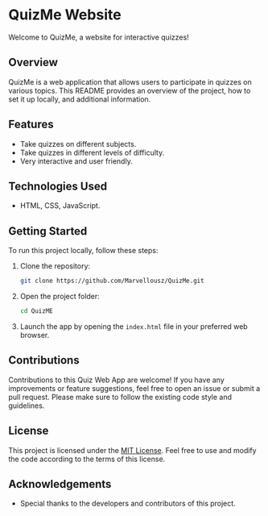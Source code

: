 # QuizMe Website

Welcome to QuizMe, a website for interactive quizzes!

## Overview

QuizMe is a web application that allows users to participate in quizzes on various topics. This README provides an overview of the project, how to set it up locally, and additional information.

## Features

- Take quizzes on different subjects.
- Take quizzes in different levels of difficulty.
- Very interactive and user friendly.

## Technologies Used

- HTML, CSS, JavaScript.

## Getting Started

To run this project locally, follow these steps:

1. Clone the repository:

   ```bash
   git clone https://github.com/Marvellousz/QuizMe.git

2. Open the project folder:
   
   ```bash
   cd QuizME

3. Launch the app by opening the ```index.html``` file in your preferred web browser.

## Contributions

Contributions to this Quiz Web App are welcome! If you have any improvements or feature suggestions, feel free to open an issue or submit a pull request. Please make sure to follow the existing code style and guidelines.

## License

This project is licensed under the [MIT License](https://github.com/PranavMurali-Coder/QuizMe/blob/main/LICENSE). Feel free to use and modify the code according to the terms of this license.

## Acknowledgements

* Special thanks to the developers and contributors of this project.
